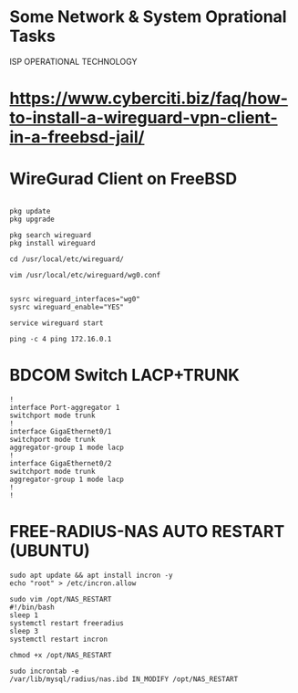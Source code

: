 # Some Network & System Oprational Tasks
ISP OPERATIONAL TECHNOLOGY


# https://www.cyberciti.biz/faq/how-to-install-a-wireguard-vpn-client-in-a-freebsd-jail/

# WireGurad Client on FreeBSD
```

pkg update
pkg upgrade

pkg search wireguard
pkg install wireguard

cd /usr/local/etc/wireguard/

vim /usr/local/etc/wireguard/wg0.conf


sysrc wireguard_interfaces="wg0"
sysrc wireguard_enable="YES"

service wireguard start

ping -c 4 ping 172.16.0.1

```

# BDCOM Switch LACP+TRUNK

```
!
interface Port-aggregator 1
switchport mode trunk
!
interface GigaEthernet0/1
switchport mode trunk
aggregator-group 1 mode lacp
!
interface GigaEthernet0/2
switchport mode trunk
aggregator-group 1 mode lacp
!
!
```

# FREE-RADIUS-NAS AUTO RESTART (UBUNTU)

```
sudo apt update && apt install incron -y
echo "root" > /etc/incron.allow

sudo vim /opt/NAS_RESTART
#!/bin/bash
sleep 1
systemctl restart freeradius
sleep 3
systemctl restart incron

chmod +x /opt/NAS_RESTART

sudo incrontab -e
/var/lib/mysql/radius/nas.ibd IN_MODIFY /opt/NAS_RESTART
```
